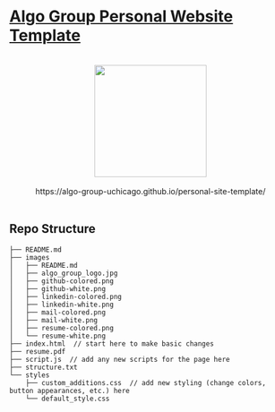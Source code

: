 # [Algo Group Personal Website Template](https://algo-group-uchicago.github.io/personal-site-template/)

<div align="center">
  <br>
  <img src="images/algo_group_logo.jpg"
      width="200" 
      height="auto">
  <br><br>
  https://algo-group-uchicago.github.io/personal-site-template/
  <br><br>
</div>

## Repo Structure
```
├── README.md
├── images
│   ├── README.md
│   ├── algo_group_logo.jpg
│   ├── github-colored.png
│   ├── github-white.png
│   ├── linkedin-colored.png
│   ├── linkedin-white.png
│   ├── mail-colored.png
│   ├── mail-white.png
│   ├── resume-colored.png
│   └── resume-white.png
├── index.html  // start here to make basic changes
├── resume.pdf
├── script.js  // add any new scripts for the page here
├── structure.txt
└── styles
    ├── custom_additions.css  // add new styling (change colors, button appearances, etc.) here
    └── default_style.css
```
